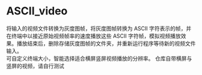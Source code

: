# ASCII_video
将输入的视频文件转换为灰度图帧，将灰度图帧转换为 ASCII 字符表示的帧，并在终端中以接近原始视频帧率的速度播放这些 ASCII 字符帧，模拟视频播放效果。播放结束后，删除存储灰度图帧的文件夹，并重新运行程序等待新的视频文件输入。  
可自定义终端大小，智能选择适合横屏竖屏视频播放的分辨率。
仓库自带横屏与竖屏的视频，请自行测试
